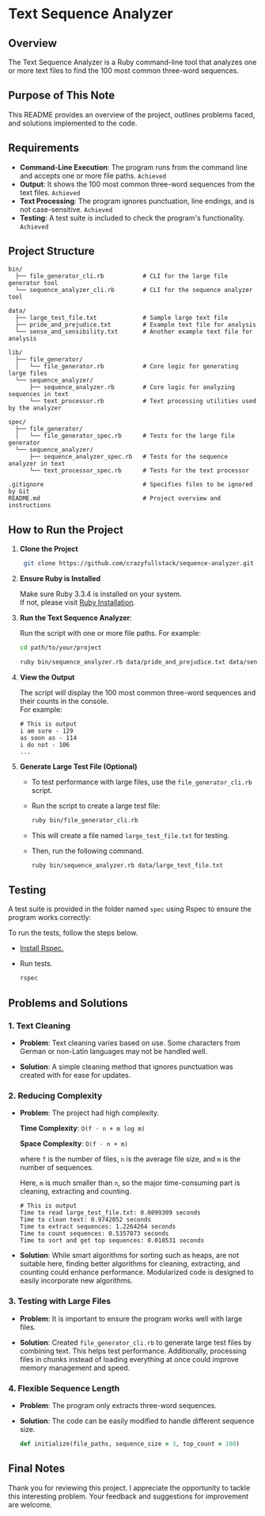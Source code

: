 # Text Sequence Analyzer

## Overview

The Text Sequence Analyzer is a Ruby command-line tool that analyzes one or more text files to find the 100 most common three-word sequences.

## Purpose of This Note

This README provides an overview of the project, outlines problems faced, and solutions implemented to the code.

## Requirements

- **Command-Line Execution**: The program runs from the command line and accepts one or more file paths. `Achieved`
- **Output**: It shows the 100 most common three-word sequences from the text files. `Achieved`
- **Text Processing**: The program ignores punctuation, line endings, and is not case-sensitive. `Achieved`
- **Testing**: A test suite is included to check the program's functionality. `Achieved`

## Project Structure

```plaintext
bin/
  ├── file_generator_cli.rb           # CLI for the large file generator tool
  └── sequence_analyzer_cli.rb        # CLI for the sequence analyzer tool

data/
  ├── large_test_file.txt             # Sample large text file
  ├── pride_and_prejudice.txt         # Example text file for analysis
  └── sense_and_sensibility.txt       # Another example text file for analysis

lib/
  ├── file_generator/
  │   └── file_generator.rb           # Core logic for generating large files
  └── sequence_analyzer/
      ├── sequence_analyzer.rb        # Core logic for analyzing sequences in text
      └── text_processor.rb           # Text processing utilities used by the analyzer

spec/
  ├── file_generator/
  │   └── file_generator_spec.rb      # Tests for the large file generator
  └── sequence_analyzer/
      ├── sequence_analyzer_spec.rb   # Tests for the sequence analyzer in text
      └── text_processor_spec.rb      # Tests for the text processor

.gitignore                            # Specifies files to be ignored by Git
README.md                             # Project overview and instructions

```

## How to Run the Project

1. **Clone the Project**

   ```sh
    git clone https://github.com/crazyfullstack/sequence-analyzer.git
   ```

1. **Ensure Ruby is Installed**

   Make sure Ruby 3.3.4 is installed on your system.  
   If not, please visit [Ruby Installation](https://www.ruby-lang.org/en/documentation/installation/).

1. **Run the Text Sequence Analyzer**:

   Run the script with one or more file paths. For example:

   ```sh
   cd path/to/your/project
   ```

   ```sh
   ruby bin/sequence_analyzer.rb data/pride_and_prejudice.txt data/sense_and_sensibility.txt
   ```

1. **View the Output**

   The script will display the 100 most common three-word sequences and their counts in the console.  
   For example:

   ```output
   # This is output
   i am sure - 129
   as soon as - 114
   i do not - 106
   ...
   ```

1. **Generate Large Test File (Optional)**

   - To test performance with large files, use the `file_generator_cli.rb` script.

   - Run the script to create a large test file:
     ```sh
     ruby bin/file_generator_cli.rb
     ```
   - This will create a file named `large_test_file.txt` for testing.
   - Then, run the following command.
     ```sh
     ruby bin/sequence_analyzer.rb data/large_test_file.txt
     ```

## Testing

A test suite is provided in the folder named `spec` using Rspec to ensure the program works correctly:

To run the tests, follow the steps below.

- [Install Rspec.](https://rspec.info/documentation/)

- Run tests.

  ```sh
  rspec
  ```

## Problems and Solutions

### 1. Text Cleaning

- **Problem**: Text cleaning varies based on use. Some characters from German or non-Latin languages may not be handled well.

- **Solution**: A simple cleaning method that ignores punctuation was created with for ease for updates.

### 2. Reducing Complexity

- **Problem**: The project had high complexity.

  **Time Complexity**: `O(f ⋅ n + m log m)`

  **Space Complexity**: `O(f ⋅ n + m)`

  where `f` is the number of files, `n` is the average file size, and `m` is the number of sequences.

  Here, `m` is much smaller than `n`, so the major time-consuming part is cleaning, extracting and counting.

  ```output
  # This is output
  Time to read large_test_file.txt: 0.0099309 seconds
  Time to clean text: 0.9742052 seconds
  Time to extract sequences: 1.2264264 seconds
  Time to count sequences: 0.5357073 seconds
  Time to sort and get top sequences: 0.010531 seconds
  ```

- **Solution**:
  While smart algorithms for sorting such as heaps, are not suitable here, finding better algorithms for cleaning, extracting, and counting could enhance performance. Modularized code is designed to easily incorporate new algorithms.

### 3. Testing with Large Files

- **Problem**: It is important to ensure the program works well with large files.

- **Solution**: Created `file_generator_cli.rb` to generate large test files by combining text. This helps test performance. Additionally, processing files in chunks instead of loading everything at once could improve memory management and speed.

### 4. Flexible Sequence Length

- **Problem**: The program only extracts three-word sequences.

- **Solution**: The code can be easily modified to handle different sequence size.

  ```ruby
  def initialize(file_paths, sequence_size = 3, top_count = 100)
  ```

## Final Notes

Thank you for reviewing this project. I appreciate the opportunity to tackle this interesting problem. Your feedback and suggestions for improvement are welcome.
